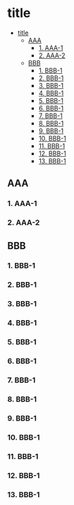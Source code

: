 ﻿# title

<!-- TOC tocDepth:1..4 chapterDepth:3..6 anchorMode:vscode -->

- [title](#title)
    - [AAA](#aaa)
        - [1. AAA-1](#1-aaa-1)
        - [2. AAA-2](#2-aaa-2)
    - [BBB](#bbb)
        - [1. BBB-1](#1-bbb-1)
        - [2. BBB-1](#2-bbb-1)
        - [3. BBB-1](#3-bbb-1)
        - [4. BBB-1](#4-bbb-1)
        - [5. BBB-1](#5-bbb-1)
        - [6. BBB-1](#6-bbb-1)
        - [7. BBB-1](#7-bbb-1)
        - [8. BBB-1](#8-bbb-1)
        - [9. BBB-1](#9-bbb-1)
        - [10. BBB-1](#10-bbb-1)
        - [11. BBB-1](#11-bbb-1)
        - [12. BBB-1](#12-bbb-1)
        - [13. BBB-1](#13-bbb-1)

<!-- /TOC -->

## AAA

### 1. AAA-1

### 2. AAA-2

## BBB

### 1. BBB-1

### 2. BBB-1

### 3. BBB-1

### 4. BBB-1

### 5. BBB-1

### 6. BBB-1

### 7. BBB-1

### 8. BBB-1

### 9. BBB-1

### 10. BBB-1

### 11. BBB-1

### 12. BBB-1

### 13. BBB-1

